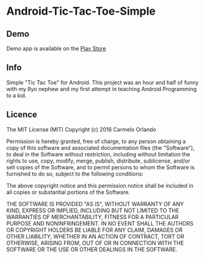 # Android-Tic-Tac-Toe-Simple

## Demo
Demo app is available on the [Play Store](http://example.net/)

## Info
Simple "Tic Tac Toe" for Android. 
This project was an hour and half of funny with my 8yo nephew and my first attempt in teaching Android Programming to a kid.

## Licence
The MIT License (MIT)
Copyright (c) 2016 Carmelo Orlando

Permission is hereby granted, free of charge, to any person obtaining a copy of this software and associated documentation files (the "Software"), to deal in the Software without restriction, including without limitation the rights to use, copy, modify, merge, publish, distribute, sublicense, and/or sell copies of the Software, and to permit persons to whom the Software is furnished to do so, subject to the following conditions:

The above copyright notice and this permission notice shall be included in all copies or substantial portions of the Software.

THE SOFTWARE IS PROVIDED "AS IS", WITHOUT WARRANTY OF ANY KIND, EXPRESS OR IMPLIED, INCLUDING BUT NOT LIMITED TO THE WARRANTIES OF MERCHANTABILITY, FITNESS FOR A PARTICULAR PURPOSE AND NONINFRINGEMENT. IN NO EVENT SHALL THE AUTHORS OR COPYRIGHT HOLDERS BE LIABLE FOR ANY CLAIM, DAMAGES OR OTHER LIABILITY, WHETHER IN AN ACTION OF CONTRACT, TORT OR OTHERWISE, ARISING FROM, OUT OF OR IN CONNECTION WITH THE SOFTWARE OR THE USE OR OTHER DEALINGS IN THE SOFTWARE.